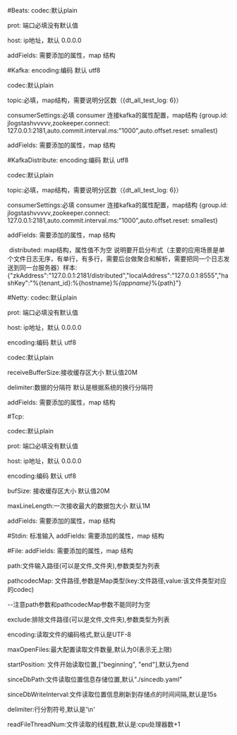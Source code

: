 #Beats:
   codec:默认plain

   prot: 端口必填没有默认值

   host: ip地址，默认 0.0.0.0
   
   addFields: 需要添加的属性，map 结构

#Kafka:
   encoding:编码 默认 utf8

   codec:默认plain
 
   topic:必填，map结构，需要说明分区数（{dt_all_test_log: 6}）

   consumerSettings:必填 consumer 连接kafka的属性配置，map结构 {group.id: jlogstashvvvvv,zookeeper.connect: 127.0.0.1:2181,auto.commit.interval.ms:"1000",auto.offset.reset: smallest}

   addFields: 需要添加的属性，map 结构
   
#KafkaDistribute:
   encoding:编码 默认 utf8

   codec:默认plain
 
   topic:必填，map结构，需要说明分区数（{dt_all_test_log: 6}）

   consumerSettings:必填 consumer 连接kafka的属性配置，map结构 {group.id: jlogstashvvvvv,zookeeper.connect: 127.0.0.1:2181,auto.commit.interval.ms:"1000",auto.offset.reset: smallest}
   
   addFields: 需要添加的属性，map 结构 
   
  distributed: map结构，属性值不为空 说明要开启分布式（主要的应用场景是单个文件日志无序，有单行，有多行，需要后台做聚合和解析，需要把同一个日志发送到同一台服务器）样本: {"zkAddress":"127.0.0.1:2181/distributed","localAddress":"127.0.0.1:8555","hashKey":"%{tenant_id}:%{hostname}_%{appname}_%{path}"}
   
     


#Netty:
  codec:默认plain

  prot: 端口必填没有默认值

  host: ip地址，默认 0.0.0.0

  encoding:编码 默认 utf8

  codec:默认plain

  receiveBufferSize:接收缓存区大小 默认值20M

  delimiter:数据的分隔符 默认是根据系统的换行分隔符

  addFields: 需要添加的属性，map 结构

#Tcp:
  
  codec:默认plain

  prot: 端口必填没有默认值

  host: ip地址，默认 0.0.0.0

  encoding:编码 默认 utf8

  bufSize: 接收缓存区大小 默认值20M

  maxLineLength:一次接收最大的数据包大小 默认1M

  addFields: 需要添加的属性，map 结构

#Stdin:
  标准输入
  addFields: 需要添加的属性，map 结构


#File:
 addFields: 需要添加的属性，map 结构

 path:文件输入路径(可以是文件,文件夹),参数类型为列表

 pathcodecMap: 文件路径,参数是Map类型(key:文件路径,value:该文件类型对应的codec)

 --注意path参数和pathcodecMap参数不能同时为空

 exclude:排除文件路径(可以是文件,文件夹),参数类型为列表

 encoding:读取文件的编码格式,默认是UTF-8

 maxOpenFiles:最大配置读取文件数量,默认为0(表示无上限)

 startPosition: 文件开始读取位置,["beginning", "end"],默认为end

 sinceDbPath:文件读取位置信息存储位置,默认"./sincedb.yaml"

 sinceDbWriteInterval:文件读取位置信息刷新到存储点的时间间隔,默认是15s

 delimiter:行分割符号,默认是'\n'

 readFileThreadNum:文件读取的线程数,默认是:cpu处理器数+1
 
 

